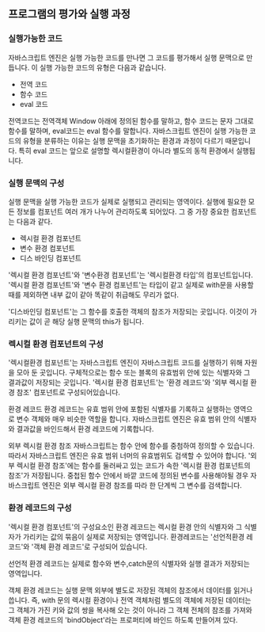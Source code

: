 ## 프로그램의 평가와 실행 과정

### 실행가능한 코드
자바스크립트 엔진은 실행 가능한 코드를 만나면 그 코드를 평가해서 실행 문맥으로 만듭니다. 이 실행 가능한 코드의 유형은 다음과 같습니다.

- 전역 코드
- 함수 코드
- eval 코드

전역코드는 전역객체 Window 아래에 정의된 함수를 말하고, 함수 코드는 문자 그대로 함수를 말하며, eval코드는 eval 함수를 말합니다.
자바스크립트 엔진이 실행 가능한 코드의 유형을 분류하는 이유는 실행 문맥을 초기화하는 환경과 과정이 다르기 때문입니다. 특히 eval 코드는 앞으로 설명할 렉시컬환경이 아니라 별도의 동적 환경에서 실행됩니다.

### 실행 문맥의 구성
실행 문맥을 실행 가능한 코드가 실제로 실행되고 관리되는 영역이다. 실행에 필요한 모든 정보를 컴포넌트 여러 개가 나누어 관리하도록 되어있다.
그 중 가장 중요한 컴포넌트는 다음과 같다.

- 렉시컬 환경 컴포넌트
- 변수 환경 컴포넌트
- 디스 바인딩 컴포넌트

'렉시컬 환경 컴포넌트'와 '변수환경 컴포넌트'는 '렉시컬환경 타입'의 컴포넌트입니다. '렉시컬 환경 컴포넌트'와 '변수 환경 컴포넌트'는 타입이 같고 실제로 with문을 사용할 때를 제외하면 내부 값이 같아 똑같이 취급해도 무리가 없다.

'디스바인딩 컴포넌트'는 그 함수를 호출한 객체의 참조가 저장되는 곳입니다. 이것이 가리키는 값이 곧 해당 실행 문맥의 this가 됩니다.

### 렉시컬 환경 컴포넌트의 구성
'렉시컬환경 컴포넌트'는 자바스크립트 엔진이 자바스크립트 코드를 실행하기 위해 자원을 모아 둔 곳입니다. 구체적으로는 함수 또는 블록의 유효범위 안에 있는 식별자와 그 결과값이 저장되는 곳입니다. '렉시컬 환경 컴포넌트'는 '환경 레코드'와 '외부 렉시컬 환경 참조' 컴포넌트로 구성되어있습니다.

환경 레코드
환경 레코드는 유효 범위 안에 포함된 식별자를 기록하고 실행하는 영역으로 변수 객체와 매우 비슷한 역할을 합니다. 자바스크립트 엔진은 유효 범위 안의 식별자와 결과값을 바인드해서 환경 레코드에 기록합니다.

외부 렉시컬 환경 참조
자바스크립트는 함수 안에 함수를 중첨하여 정의할 수 있습니다. 따라서 자바스크립트 엔진은 유효 범위 너머의 유효범위도 검색할 수 있어야 합니다. '외부 렉시컬 환경 참조'에는 함수를 둘러싸고 있는 코드가 속한 '렉시컬 환경 컴포넌트의 참조'가 저장됩니다. 중첩된 함수 안에서 바깥 코드에 정의된 변수를 사용해야될 경우 자바스크립트 엔진은 외부 렉시컬 환경 참조를 따라 한 단계씩 그 변수를 검색합니다.

### 환경 레코드의 구성
'렉시컬 환경 컴포넌트'의 구성요소인 환경 레코드는 렉시컬 환경 안의 식별자와 그 식별자가 가리키는 값의 묶음이 실제로 저장되는 영역입니다. 환경레코드는 '선언적환경 레코드'와 '객체 환경 레코드'로 구성되어 있습니다.

선언적 환경 레코드는 실제로 함수와 변수,catch문의 식별자와 실행 결과가 저장되는 영역입니다.

객체 환경 레코드는 실행 문맥 외부에 별도로 저장된 객체의 참조에서 데이터를 읽거나 씁니다. 즉, with 문의 렉시컬 환경이나 전역 객체처럼 별도의 객체에 저장된 데이터는 그 객체가 가진 키와 값의 쌍을 복사해 오는 것이 아니라 그 객체 전체의 참조를 가져와 객체 환경 레코드의 'bindObject'라는 프로퍼티에 바인드 하도록 만들어져 있다.

